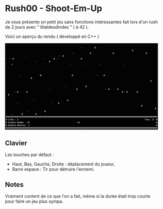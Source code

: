 Rush00 - Shoot-Em-Up
====================

Je vous présente un petit jeu sans fonctions intéressantes fait lors d'un rush de 2 jours avec " illiatdesdindes " ( à 42 ).

Voici un aperçu du rendu ( développé en C++ )

![Démo du jeu](/small.png?raw=true "Démo du jeu")

## Clavier

Les touches par défaut :
 - Haut, Bas, Gauche, Droite : déplacement du joueur,
 - Barre espace : Tir pour détruire l'ennemi.

## Notes

Vraiment content de ce que l'on a fait, même si la durée était trop courte pour faire un jeu plus sympa.
